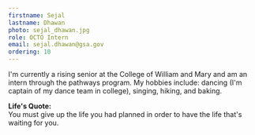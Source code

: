 ```yaml
---
firstname: Sejal
lastname: Dhawan
photo: sejal_dhawan.jpg
role: OCTO Intern
email: sejal.dhawan@gsa.gov
ordering: 10
---
```


I'm currently a rising senior at the College of William and Mary and am an intern through the pathways program. My hobbies include: dancing (I'm captain of my dance team in college), singing, hiking, and baking.

**Life's Quote:**  
You must give up the life you had planned in order to have the life that's waiting for you.
